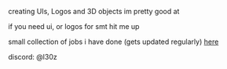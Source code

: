 creating UIs, Logos and 3D objects im pretty good at

if you need ui, or logos for smt hit me up

small collection of jobs i have done (gets updated regularly)
[here](https://docs.google.com/document/d/1JZ_Ci4_FrtrGjHhxd9S7a3fQFQhcTKt8NH5_jIG8Ges/edit?usp=sharing)

discord: @l30z
